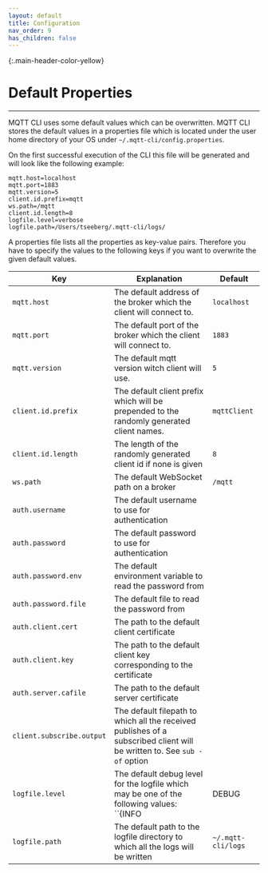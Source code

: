 ```yaml
---
layout: default
title: Configuration
nav_order: 9
has_children: false
---
```


{:.main-header-color-yellow}
# Default Properties
***

MQTT CLI uses some default values which can be overwritten.
MQTT CLI stores the default values in a properties file which is located under the user home directory of your OS under `~/.mqtt-cli/config.properties`.

On the first successful execution of the CLI this file will be generated and will look like the following example:

```
mqtt.host=localhost
mqtt.port=1883
mqtt.version=5
client.id.prefix=mqtt
ws.path=/mqtt
client.id.length=8
logfile.level=verbose
logfile.path=/Users/tseeberg/.mqtt-cli/logs/
```

A properties file lists all the properties as key-value pairs.
Therefore you have to specify the values to the following keys if you want to overwrite the given default values.


|Key      | Explanation    | Default |
| ------- | -------------- | ------------------------- | 
| ``mqtt.host``   | The default address of the broker which the client will connect to.| ``localhost``
| ``mqtt.port``   | The default port of the broker which the client will connect to.| ``1883``
| ``mqtt.version``| The default mqtt version witch client will use. | ``5``
| ``client.id.prefix`` | The default client prefix which will be prepended to the randomly generated client names. | ``mqttClient``
| ``client.id.length`` | The length of the randomly generated client id if none is given | ``8``
| ``ws.path`` | The default WebSocket path on a broker | ``/mqtt``
| ``auth.username`` | The default username to use for authentication |
| ``auth.password`` | The default password to use for authentication |
| ``auth.password.env`` | The default environment variable to read the password from |
| ``auth.password.file`` | The default file to read the password from |
| ``auth.client.cert`` | The path to the default client certificate  | 
| ``auth.client.key`` | The path to the default client key corresponding to the certificate  |
| ``auth.server.cafile`` | The path to the default server certificate  |
| ``client.subscribe.output``| The default filepath to which all the received publishes of a subscribed client will be written to. See `sub -of` option |
| ``logfile.level``| The default debug level for the logfile which may be one of the following values: ``{INFO | DEBUG | TRACE}`` | ``DEBUG``
| ``logfile.path`` | The default path to the logfile directory to which all the logs will be written | `~/.mqtt-cli/logs`

